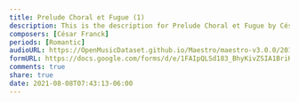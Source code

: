 ```yaml
---
title: Prelude Choral et Fugue (1)
description: This is the description for Prelude Choral et Fugue by César Franck
composers: [César Franck]
periods: [Romantic]
audioURL: https://OpenMusicDataset.github.io/Maestro/maestro-v3.0.0/2018/MIDI-Unprocessed_Recital8_MID--AUDIO_08_R1_2018_wav--2.midi
formURL: https://docs.google.com/forms/d/e/1FAIpQLSd183_BhyKivZSIA1BriKHlHZ-lo7dkFnX0cFh7wRBXtLFUcg/viewform
comments: true
share: true
date: 2021-08-08T07:43:13-06:00
---
```

